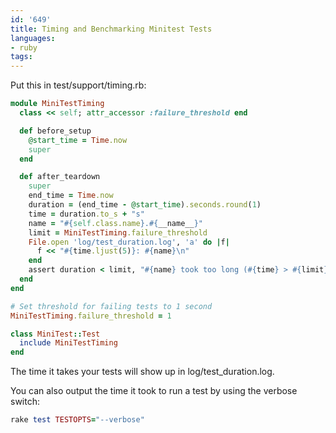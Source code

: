 ```yaml
---
id: '649'
title: Timing and Benchmarking Minitest Tests
languages:
- ruby
tags:
---
```

Put this in test/support/timing.rb:


```ruby
module MiniTestTiming
  class << self; attr_accessor :failure_threshold end

  def before_setup
    @start_time = Time.now
    super
  end

  def after_teardown
    super
    end_time = Time.now
    duration = (end_time - @start_time).seconds.round(1)
    time = duration.to_s + "s"
    name = "#{self.class.name}.#{__name__}"
    limit = MiniTestTiming.failure_threshold
    File.open 'log/test_duration.log', 'a' do |f|
      f << "#{time.ljust(5)}: #{name}\n"
    end
    assert duration < limit, "#{name} took too long (#{time} > #{limit}s)"
  end
end

# Set threshold for failing tests to 1 second
MiniTestTiming.failure_threshold = 1

class MiniTest::Test
  include MiniTestTiming
end
```
    

The time it takes your tests will show up in log/test\_duration.log.

You can also output the time it took to run a test by using the verbose switch:


```ruby
rake test TESTOPTS="--verbose"
```
    

